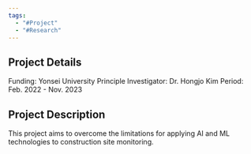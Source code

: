 ```yaml
---
tags:
  - "#Project"
  - "#Research"
---
```

## Project Details
Funding: Yonsei University
Principle Investigator: Dr. Hongjo Kim
Period: Feb. 2022 - Nov. 2023

## Project Description
This project aims to overcome the limitations for applying AI and ML technologies to construction site monitoring.
